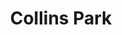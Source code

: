 ---
pid: LS56
title: Collins Park
location_transcription: 18th and Chestnut
zipcode: '19103'
outside_phl: 
neighborhood: Rittenhouse Square,Avenue of The Arts,Logan Square,Fitler Square
age: '74'
age_range: 70+
instagram: 
image_file_name: LS_56.jpg
proposal_transcription: More like this in other areas of downtown -
topic: Unknown
topic_summary: '0'
type: Other No Form
keywords_other: 
credit: MRoberts
image_labels: 
twitter: 
facebook: 
permalink: "/monuments/ls56/"
layout: item-page
---